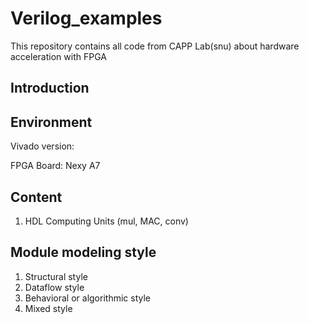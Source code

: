 # Verilog_examples

This repository contains all code from CAPP Lab(snu) about hardware acceleration with FPGA

## Introduction

## Environment

Vivado version:

FPGA Board: Nexy A7

## Content

1. HDL Computing Units (mul, MAC, conv)

## Module modeling style

1. Structural style
2. Dataflow style
3. Behavioral or algorithmic style
4. Mixed style
